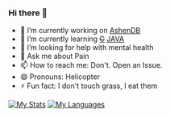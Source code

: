 ### Hi there 👋

- 🔭 I’m currently working on [AshenDB](https://github.com/aurkaxi/ashendb/)
- 🌱 I’m currently learning ~~[C](https://en.wikipedia.org/wiki/C_(programming_language))~~  [JAVA](https://www.java.com/en/)
- 🤔 I’m looking for help with mental health
- 💬 Ask me about Pain
- 📫 How to reach me: Don't. Open an Issue.
- 😄 Pronouns: Helicopter
- ⚡ Fun fact: I don't touch grass, I eat them

[![My Stats](https://github-readme-stats.vercel.app/api?username=aurkaxi&count_private=true&show_icons=true&theme=dracula)](https://github.com/aurkaxi/aurkaxi)
[![My Languages](https://github-readme-stats.vercel.app/api/top-langs/?username=aurkaxi&count_private=true&show_icons=true&theme=dracula&langs_count=10&size_weight=0.5&count_weight=0.5)](https://github.com/aurkaxi/aurkaxi)
